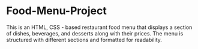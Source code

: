 # Food-Menu-Project
This is an HTML, CSS - based restaurant food menu that displays a section of dishes, beverages, and desserts along with their prices. The menu is structured with different sections and formatted for readability.
